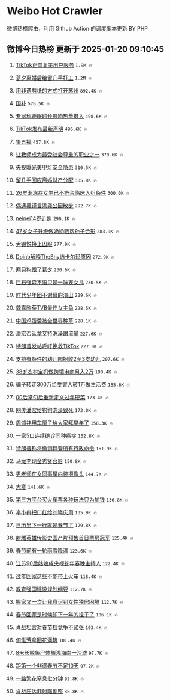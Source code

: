 # Weibo Hot Crawler 



微博热榜爬虫，利用 Github Action 的调度脚本更新 BY PHP 


## 微博今日热榜 更新于 2025-01-20 09:10:45 
1. [TikTok正恢复美用户服务](https://s.weibo.com/weibo?q=%23TikTok%E6%AD%A3%E6%81%A2%E5%A4%8D%E7%BE%8E%E7%94%A8%E6%88%B7%E6%9C%8D%E5%8A%A1%23&t=31&band_rank=1&Refer=top) `1.9M 🔥` 

1. [葛夕离婚后给留几手打工](https://s.weibo.com/weibo?q=%23%E8%91%9B%E5%A4%95%E7%A6%BB%E5%A9%9A%E5%90%8E%E7%BB%99%E7%95%99%E5%87%A0%E6%89%8B%E6%89%93%E5%B7%A5%23&t=31&band_rank=2&Refer=top) `1.2M 🔥` 

1. [用非遗剪纸的方式打开苏州](https://s.weibo.com/weibo?q=%23%E7%94%A8%E9%9D%9E%E9%81%97%E5%89%AA%E7%BA%B8%E7%9A%84%E6%96%B9%E5%BC%8F%E6%89%93%E5%BC%80%E8%8B%8F%E5%B7%9E%23&t=31&band_rank=3&Refer=top) `892.4K 🔥` 

1. [国补](https://s.weibo.com/weibo?q=%23%E5%9B%BD%E8%A1%A5%23&t=31&band_rank=4&Refer=top) `576.5K 🔥` 

1. [专家称睡眠时长影响热量摄入](https://s.weibo.com/weibo?q=%23%E4%B8%93%E5%AE%B6%E7%A7%B0%E7%9D%A1%E7%9C%A0%E6%97%B6%E9%95%BF%E5%BD%B1%E5%93%8D%E7%83%AD%E9%87%8F%E6%91%84%E5%85%A5%23&t=31&band_rank=5&Refer=top) `498.6K 🔥` 

1. [TikTok发布最新声明](https://s.weibo.com/weibo?q=%23TikTok%E5%8F%91%E5%B8%83%E6%9C%80%E6%96%B0%E5%A3%B0%E6%98%8E%23&t=31&band_rank=6&Refer=top) `496.6K 🔥` 

1. [集五福](https://s.weibo.com/weibo?q=%E9%9B%86%E4%BA%94%E7%A6%8F&t=31&band_rank=7&Refer=top) `457.8K 🔥` 

1. [让教师成为最受社会尊重的职业之一](https://s.weibo.com/weibo?q=%23%E8%AE%A9%E6%95%99%E5%B8%88%E6%88%90%E4%B8%BA%E6%9C%80%E5%8F%97%E7%A4%BE%E4%BC%9A%E5%B0%8A%E9%87%8D%E7%9A%84%E8%81%8C%E4%B8%9A%E4%B9%8B%E4%B8%80%23&t=31&band_rank=8&Refer=top) `370.6K 🔥` 

1. [央视曝光美甲灯安全隐患](https://s.weibo.com/weibo?q=%23%E5%A4%AE%E8%A7%86%E6%9B%9D%E5%85%89%E7%BE%8E%E7%94%B2%E7%81%AF%E5%AE%89%E5%85%A8%E9%9A%90%E6%82%A3%23&t=31&band_rank=9&Refer=top) `310.5K 🔥` 

1. [留几手回应离婚财产分配](https://s.weibo.com/weibo?q=%23%E7%95%99%E5%87%A0%E6%89%8B%E5%9B%9E%E5%BA%94%E7%A6%BB%E5%A9%9A%E8%B4%A2%E4%BA%A7%E5%88%86%E9%85%8D%23&t=31&band_rank=10&Refer=top) `305.8K 🔥` 

1. [26岁渐冻症女生已不符合临床入组条件](https://s.weibo.com/weibo?q=%2326%E5%B2%81%E6%B8%90%E5%86%BB%E7%97%87%E5%A5%B3%E7%94%9F%E5%B7%B2%E4%B8%8D%E7%AC%A6%E5%90%88%E4%B8%B4%E5%BA%8A%E5%85%A5%E7%BB%84%E6%9D%A1%E4%BB%B6%23&t=31&band_rank=11&Refer=top) `300.0K 🔥` 

1. [偶遇吴谨言洪尧公园散步](https://s.weibo.com/weibo?q=%23%E5%81%B6%E9%81%87%E5%90%B4%E8%B0%A8%E8%A8%80%E6%B4%AA%E5%B0%A7%E5%85%AC%E5%9B%AD%E6%95%A3%E6%AD%A5%23&t=31&band_rank=12&Refer=top) `292.7K 🔥` 

1. [neinei14岁近照](https://s.weibo.com/weibo?q=%23neinei14%E5%B2%81%E8%BF%91%E7%85%A7%23&t=31&band_rank=13&Refer=top) `290.1K 🔥` 

1. [47岁女子升级做奶奶晒抱孙子合影](https://s.weibo.com/weibo?q=%2347%E5%B2%81%E5%A5%B3%E5%AD%90%E5%8D%87%E7%BA%A7%E5%81%9A%E5%A5%B6%E5%A5%B6%E6%99%92%E6%8A%B1%E5%AD%99%E5%AD%90%E5%90%88%E5%BD%B1%23&t=31&band_rank=14&Refer=top) `283.9K 🔥` 

1. [尹锡悦换上囚服](https://s.weibo.com/weibo?q=%23%E5%B0%B9%E9%94%A1%E6%82%A6%E6%8D%A2%E4%B8%8A%E5%9B%9A%E6%9C%8D%23&t=31&band_rank=15&Refer=top) `277.9K 🔥` 

1. [Doinb解释TheShy选卡尔玛原因](https://s.weibo.com/weibo?q=%23Doinb%E8%A7%A3%E9%87%8ATheShy%E9%80%89%E5%8D%A1%E5%B0%94%E7%8E%9B%E5%8E%9F%E5%9B%A0%23&t=31&band_rank=16&Refer=top) `272.9K 🔥` 

1. [两只狗跟了葛夕](https://s.weibo.com/weibo?q=%23%E4%B8%A4%E5%8F%AA%E7%8B%97%E8%B7%9F%E4%BA%86%E8%91%9B%E5%A4%95%23&t=31&band_rank=17&Refer=top) `230.6K 🔥` 

1. [巨石强森不语只是一味宠女儿](https://s.weibo.com/weibo?q=%23%E5%B7%A8%E7%9F%B3%E5%BC%BA%E6%A3%AE%E4%B8%8D%E8%AF%AD%E5%8F%AA%E6%98%AF%E4%B8%80%E5%91%B3%E5%AE%A0%E5%A5%B3%E5%84%BF%23&t=31&band_rank=18&Refer=top) `230.5K 🔥` 

1. [时代少年团不谢幕的演出](https://s.weibo.com/weibo?q=%E6%97%B6%E4%BB%A3%E5%B0%91%E5%B9%B4%E5%9B%A2%E4%B8%8D%E8%B0%A2%E5%B9%95%E7%9A%84%E6%BC%94%E5%87%BA&t=31&band_rank=19&Refer=top) `229.6K 🔥` 

1. [龚嘉欣获TVB最佳女主角](https://s.weibo.com/weibo?q=%23%E9%BE%9A%E5%98%89%E6%AC%A3%E8%8E%B7TVB%E6%9C%80%E4%BD%B3%E5%A5%B3%E4%B8%BB%E8%A7%92%23&t=31&band_rank=20&Refer=top) `228.5K 🔥` 

1. [中国鸡蛋羹被全世界种草](https://s.weibo.com/weibo?q=%23%E4%B8%AD%E5%9B%BD%E9%B8%A1%E8%9B%8B%E7%BE%B9%E8%A2%AB%E5%85%A8%E4%B8%96%E7%95%8C%E7%A7%8D%E8%8D%89%23&t=31&band_rank=21&Refer=top) `228.1K 🔥` 

1. [潘宏否认拿艾特洗澡蹭流量](https://s.weibo.com/weibo?q=%23%E6%BD%98%E5%AE%8F%E5%90%A6%E8%AE%A4%E6%8B%BF%E8%89%BE%E7%89%B9%E6%B4%97%E6%BE%A1%E8%B9%AD%E6%B5%81%E9%87%8F%23&t=31&band_rank=22&Refer=top) `227.6K 🔥` 

1. [特朗普发帖呼吁挽救TikTok](https://s.weibo.com/weibo?q=%23%E7%89%B9%E6%9C%97%E6%99%AE%E5%8F%91%E5%B8%96%E5%91%BC%E5%90%81%E6%8C%BD%E6%95%91TikTok%23&t=31&band_rank=23&Refer=top) `227.0K 🔥` 

1. [支持有条件的幼儿园招收2至3岁幼儿](https://s.weibo.com/weibo?q=%23%E6%94%AF%E6%8C%81%E6%9C%89%E6%9D%A1%E4%BB%B6%E7%9A%84%E5%B9%BC%E5%84%BF%E5%9B%AD%E6%8B%9B%E6%94%B62%E8%87%B33%E5%B2%81%E5%B9%BC%E5%84%BF%23&t=31&band_rank=24&Refer=top) `207.6K 🔥` 

1. [38岁农村宝妈做跨境电商月入2万](https://s.weibo.com/weibo?q=%2338%E5%B2%81%E5%86%9C%E6%9D%91%E5%AE%9D%E5%A6%88%E5%81%9A%E8%B7%A8%E5%A2%83%E7%94%B5%E5%95%86%E6%9C%88%E5%85%A52%E4%B8%87%23&t=31&band_rank=25&Refer=top) `190.4K 🔥` 

1. [骗子转走300万给受害人转1万做生活费](https://s.weibo.com/weibo?q=%23%E9%AA%97%E5%AD%90%E8%BD%AC%E8%B5%B0300%E4%B8%87%E7%BB%99%E5%8F%97%E5%AE%B3%E4%BA%BA%E8%BD%AC1%E4%B8%87%E5%81%9A%E7%94%9F%E6%B4%BB%E8%B4%B9%23&t=31&band_rank=26&Refer=top) `185.6K 🔥` 

1. [00后掌勺后重新定义过年硬菜](https://s.weibo.com/weibo?q=%2300%E5%90%8E%E6%8E%8C%E5%8B%BA%E5%90%8E%E9%87%8D%E6%96%B0%E5%AE%9A%E4%B9%89%E8%BF%87%E5%B9%B4%E7%A1%AC%E8%8F%9C%23&t=31&band_rank=27&Refer=top) `173.4K 🔥` 

1. [网传潘宏给狗狗洗澡致死](https://s.weibo.com/weibo?q=%23%E7%BD%91%E4%BC%A0%E6%BD%98%E5%AE%8F%E7%BB%99%E7%8B%97%E7%8B%97%E6%B4%97%E6%BE%A1%E8%87%B4%E6%AD%BB%23&t=31&band_rank=28&Refer=top) `173.0K 🔥` 

1. [周鸿祎用车厘子给大家拜早年了](https://s.weibo.com/weibo?q=%23%E5%91%A8%E9%B8%BF%E7%A5%8E%E7%94%A8%E8%BD%A6%E5%8E%98%E5%AD%90%E7%BB%99%E5%A4%A7%E5%AE%B6%E6%8B%9C%E6%97%A9%E5%B9%B4%E4%BA%86%23&t=31&band_rank=29&Refer=top) `158.3K 🔥` 

1. [一家5口连续确诊同种癌症](https://s.weibo.com/weibo?q=%23%E4%B8%80%E5%AE%B65%E5%8F%A3%E8%BF%9E%E7%BB%AD%E7%A1%AE%E8%AF%8A%E5%90%8C%E7%A7%8D%E7%99%8C%E7%97%87%23&t=31&band_rank=30&Refer=top) `152.8K 🔥` 

1. [特朗普称将撤销拜登所有行政命令](https://s.weibo.com/weibo?q=%23%E7%89%B9%E6%9C%97%E6%99%AE%E7%A7%B0%E5%B0%86%E6%92%A4%E9%94%80%E6%8B%9C%E7%99%BB%E6%89%80%E6%9C%89%E8%A1%8C%E6%94%BF%E5%91%BD%E4%BB%A4%23&t=31&band_rank=31&Refer=top) `151.9K 🔥` 

1. [马龙李现金秀贤合影](https://s.weibo.com/weibo?q=%23%E9%A9%AC%E9%BE%99%E6%9D%8E%E7%8E%B0%E9%87%91%E7%A7%80%E8%B4%A4%E5%90%88%E5%BD%B1%23&t=31&band_rank=32&Refer=top) `150.8K 🔥` 

1. [男老师在女同事屋内装摄像头](https://s.weibo.com/weibo?q=%23%E7%94%B7%E8%80%81%E5%B8%88%E5%9C%A8%E5%A5%B3%E5%90%8C%E4%BA%8B%E5%B1%8B%E5%86%85%E8%A3%85%E6%91%84%E5%83%8F%E5%A4%B4%23&t=31&band_rank=33&Refer=top) `144.7K 🔥` 

1. [大寒](https://s.weibo.com/weibo?q=%E5%A4%A7%E5%AF%92&t=31&band_rank=34&Refer=top) `141.6K 🔥` 

1. [第三方平台买火车票各种玩法只为加钱](https://s.weibo.com/weibo?q=%23%E7%AC%AC%E4%B8%89%E6%96%B9%E5%B9%B3%E5%8F%B0%E4%B9%B0%E7%81%AB%E8%BD%A6%E7%A5%A8%E5%90%84%E7%A7%8D%E7%8E%A9%E6%B3%95%E5%8F%AA%E4%B8%BA%E5%8A%A0%E9%92%B1%23&t=31&band_rank=35&Refer=top) `136.8K 🔥` 

1. [李小冉把口红给刘晓庆用](https://s.weibo.com/weibo?q=%E6%9D%8E%E5%B0%8F%E5%86%89%E6%8A%8A%E5%8F%A3%E7%BA%A2%E7%BB%99%E5%88%98%E6%99%93%E5%BA%86%E7%94%A8&t=31&band_rank=36&Refer=top) `135.9K 🔥` 

1. [日历里下一行就是春节了](https://s.weibo.com/weibo?q=%23%E6%97%A5%E5%8E%86%E9%87%8C%E4%B8%8B%E4%B8%80%E8%A1%8C%E5%B0%B1%E6%98%AF%E6%98%A5%E8%8A%82%E4%BA%86%23&t=31&band_rank=37&Refer=top) `129.8K 🔥` 

1. [射雕英雄传影史国产片预售首日票房冠军](https://s.weibo.com/weibo?q=%23%E5%B0%84%E9%9B%95%E8%8B%B1%E9%9B%84%E4%BC%A0%E5%BD%B1%E5%8F%B2%E5%9B%BD%E4%BA%A7%E7%89%87%E9%A2%84%E5%94%AE%E9%A6%96%E6%97%A5%E7%A5%A8%E6%88%BF%E5%86%A0%E5%86%9B%23&t=31&band_rank=38&Refer=top) `125.4K 🔥` 

1. [春节前有一轮雨雪降温](https://s.weibo.com/weibo?q=%23%E6%98%A5%E8%8A%82%E5%89%8D%E6%9C%89%E4%B8%80%E8%BD%AE%E9%9B%A8%E9%9B%AA%E9%99%8D%E6%B8%A9%23&t=31&band_rank=39&Refer=top) `123.6K 🔥` 

1. [江苏90后姑娘成央视蛇年春晚主持人](https://s.weibo.com/weibo?q=%23%E6%B1%9F%E8%8B%8F90%E5%90%8E%E5%A7%91%E5%A8%98%E6%88%90%E5%A4%AE%E8%A7%86%E8%9B%87%E5%B9%B4%E6%98%A5%E6%99%9A%E4%B8%BB%E6%8C%81%E4%BA%BA%23&t=31&band_rank=40&Refer=top) `122.4K 🔥` 

1. [过年回家这些不能带上火车](https://s.weibo.com/weibo?q=%23%E8%BF%87%E5%B9%B4%E5%9B%9E%E5%AE%B6%E8%BF%99%E4%BA%9B%E4%B8%8D%E8%83%BD%E5%B8%A6%E4%B8%8A%E7%81%AB%E8%BD%A6%23&t=31&band_rank=41&Refer=top) `118.4K 🔥` 

1. [教育强国建设规划纲要](https://s.weibo.com/weibo?q=%23%E6%95%99%E8%82%B2%E5%BC%BA%E5%9B%BD%E5%BB%BA%E8%AE%BE%E8%A7%84%E5%88%92%E7%BA%B2%E8%A6%81%23&t=31&band_rank=42&Refer=top) `112.7K 🔥` 

1. [搬家又一次让我意识到女性独居困境](https://s.weibo.com/weibo?q=%23%E6%90%AC%E5%AE%B6%E5%8F%88%E4%B8%80%E6%AC%A1%E8%AE%A9%E6%88%91%E6%84%8F%E8%AF%86%E5%88%B0%E5%A5%B3%E6%80%A7%E7%8B%AC%E5%B1%85%E5%9B%B0%E5%A2%83%23&t=31&band_rank=43&Refer=top) `112.7K 🔥` 

1. [春节回家是时候卸下一年的担子了](https://s.weibo.com/weibo?q=%23%E6%98%A5%E8%8A%82%E5%9B%9E%E5%AE%B6%E6%98%AF%E6%97%B6%E5%80%99%E5%8D%B8%E4%B8%8B%E4%B8%80%E5%B9%B4%E7%9A%84%E6%8B%85%E5%AD%90%E4%BA%86%23&t=31&band_rank=44&Refer=top) `106.1K 🔥` 

1. [肖战坦言对春节档竞争不紧张](https://s.weibo.com/weibo?q=%23%E8%82%96%E6%88%98%E5%9D%A6%E8%A8%80%E5%AF%B9%E6%98%A5%E8%8A%82%E6%A1%A3%E7%AB%9E%E4%BA%89%E4%B8%8D%E7%B4%A7%E5%BC%A0%23&t=31&band_rank=45&Refer=top) `103.4K 🔥` 

1. [何惟芳拿回花满筑](https://s.weibo.com/weibo?q=%23%E4%BD%95%E6%83%9F%E8%8A%B3%E6%8B%BF%E5%9B%9E%E8%8A%B1%E6%BB%A1%E7%AD%91%23&t=31&band_rank=46&Refer=top) `101.4K 🔥` 

1. [8米长鲸鱼尸体搁浅海南一沙滩](https://s.weibo.com/weibo?q=%238%E7%B1%B3%E9%95%BF%E9%B2%B8%E9%B1%BC%E5%B0%B8%E4%BD%93%E6%90%81%E6%B5%85%E6%B5%B7%E5%8D%97%E4%B8%80%E6%B2%99%E6%BB%A9%23&t=31&band_rank=47&Refer=top) `97.7K 🔥` 

1. [距第一个非遗春节不足10天](https://s.weibo.com/weibo?q=%23%E8%B7%9D%E7%AC%AC%E4%B8%80%E4%B8%AA%E9%9D%9E%E9%81%97%E6%98%A5%E8%8A%82%E4%B8%8D%E8%B6%B310%E5%A4%A9%23&t=31&band_rank=48&Refer=top) `97.2K 🔥` 

1. [一路繁花窒息七分钟](https://s.weibo.com/weibo?q=%E4%B8%80%E8%B7%AF%E7%B9%81%E8%8A%B1%E7%AA%92%E6%81%AF%E4%B8%83%E5%88%86%E9%92%9F&t=31&band_rank=49&Refer=top) `92.8K 🔥` 

1. [肖战庄达菲射雕剧照](https://s.weibo.com/weibo?q=%23%E8%82%96%E6%88%98%E5%BA%84%E8%BE%BE%E8%8F%B2%E5%B0%84%E9%9B%95%E5%89%A7%E7%85%A7%23&t=31&band_rank=50&Refer=top) `88.8K 🔥` 

